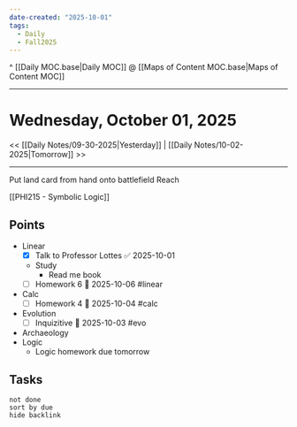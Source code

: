```yaml
---
date-created: "2025-10-01"
tags:
  - Daily
  - Fall2025
---
```

^ [[Daily MOC.base|Daily MOC]]
@ [[Maps of Content MOC.base|Maps of Content MOC]]

---
# Wednesday, October 01, 2025
<< [[Daily Notes/09-30-2025|Yesterday]] | [[Daily Notes/10-02-2025|Tomorrow]] >>

---

Put land card from hand onto battlefield
Reach

[[PHI215 - Symbolic Logic]]
## Points
- Linear
	- [x] Talk to Professor Lottes ✅ 2025-10-01
	- Study
		- Read me book
	- [ ] Homework 6 📅 2025-10-06 #linear
- Calc
	- [ ] Homework 4 📅 2025-10-04 #calc 
- Evolution
	- [ ] Inquizitive 🛫 2025-10-03 #evo
- Archaeology
- Logic
	- Logic homework due tomorrow 

## Tasks
```tasks
not done
sort by due
hide backlink
```
